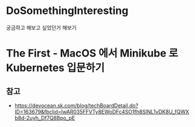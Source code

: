 # DoSomethingInteresting
궁금하고 해보고 싶었던거 해보기

# The First - MacOS 에서 Minikube 로 Kubernetes 입문하기
## 참고
- https://devocean.sk.com/blog/techBoardDetail.do?ID=163679&fbclid=IwAR035FFVTy8EWoDFc4SO1fh8SlNL1vDK8U_fQWXb8d-2uyh_Df7Q8Bpo_pE

